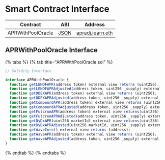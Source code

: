 # Smart Contract Interface

| Contract          | ABI                                                                                                    | Address                                                                                          |
| ----------------- | ------------------------------------------------------------------------------------------------------ | ------------------------------------------------------------------------------------------------ |
| APRWithPoolOracle | [JSON](https://github.com/iearn-finance/apr-oracle/blob/master/build/contracts/APRWithPoolOracle.json) | [apradj.iearn.eth](https://etherscan.io/address/0xeC3aDd301dcAC0e9B0B880FCf6F92BDfdc002BBc#code) |

## APRWithPoolOracle Interface

{% tabs %}
{% tab title="APRWithPoolOracle.sol" %}

```javascript
// Solidity Interface

interface APRWithPoolOracle {
  function getLENDFAPR(address token) external view returns (uint256);
  function getLENDFAPRAdjusted(address token, uint256 _supply) external view returns (uint256);
  function getDDEXAPR(address token) external view returns (uint256);
  function getDDEXAPRAdjusted(address token, uint256 _supply) external view returns (uint256);
  function getCompoundAPR(address token) external view returns (uint256);
  function getCompoundAPRAdjusted(address token, uint256 _supply) external view returns (uint256);
  function getFulcrumAPR(address token) external view returns(uint256);
  function getFulcrumAPRAdjusted(address token, uint256 _supply) external view returns(uint256);
  function getDyDxAPR(uint256 marketId) external view returns(uint256);
  function getDyDxAPRAdjusted(uint256 marketId, uint256 _supply) external view returns(uint256);
  function getAaveCore() external view returns (address);
  function getAaveAPR(address token) external view returns (uint256);
  function getAaveAPRAdjusted(address token, uint256 _supply) external view returns (uint256);
}

```

{% endtab %}
{% endtabs %}
